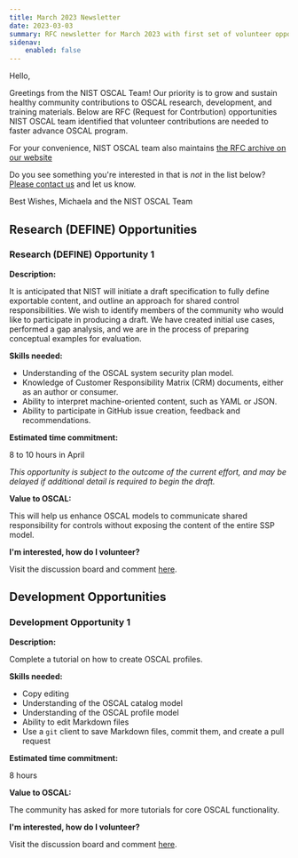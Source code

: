 ```yaml
---
title: March 2023 Newsletter
date: 2023-03-03
summary: RFC newsletter for March 2023 with first set of volunteer opportunities.
sidenav:
    enabled: false
---
```


Hello,

Greetings from the NIST OSCAL Team! Our priority is to grow and sustain healthy community contributions to OSCAL research, development, and training materials. Below are RFC (Request for Contrbution) opportunities NIST OSCAL team identified that volunteer contributions are needed to faster advance OSCAL program.

For your convenience, NIST OSCAL team also maintains [the RFC archive on our website](https://pages.nist.gov/OSCAL/contribute/rfc-newsletter/)


Do you see something you're interested in that is *not* in the list below? [Please contact us](https://pages.nist.gov/OSCAL/contact/) and let us know.

Best Wishes,
Michaela and the NIST OSCAL Team

## Research (DEFINE) Opportunities

### Research (DEFINE) Opportunity 1

**Description:** 

It is anticipated that NIST will initiate a draft specification to fully define exportable content, and outline an approach for shared control responsibilities.  We wish to identify members of the community who would like to participate in producing a draft. We have created initial use cases, performed a gap analysis, and we are in the process of preparing conceptual examples for evaluation.

**Skills needed:**

- Understanding of the OSCAL system security plan model.
- Knowledge of Customer Responsibility Matrix (CRM) documents, either as an author or consumer.
- Ability to interpret machine-oriented content, such as YAML or JSON.
- Ability to participate in GitHub issue creation, feedback and recommendations.

**Estimated time commitment:** 

8 to 10 hours in April

*This opportunity is subject to the outcome of the current effort, and may be delayed if additional detail is required to begin the draft.*

**Value to OSCAL:** 

This will help us enhance OSCAL models to communicate shared responsibility for controls without exposing the content of the entire SSP model.

**I'm interested, how do I volunteer?**

Visit the discussion board and comment [here](https://github.com/usnistgov/OSCAL/discussions/1695).

## Development Opportunities

### Development Opportunity 1

**Description:**

Complete a tutorial on how to create OSCAL profiles.

**Skills needed:**
- Copy editing
- Understanding of the OSCAL catalog model
- Understanding of the OSCAL profile model
- Ability to edit Markdown files
- Use a `git` client to save Markdown files, commit them, and create a pull request

**Estimated time commitment:**

8 hours

**Value to OSCAL:**

The community has asked for more tutorials for core OSCAL functionality.

**I'm interested, how do I volunteer?**

Visit the discussion board and comment [here](https://github.com/usnistgov/OSCAL/discussions/1696).
